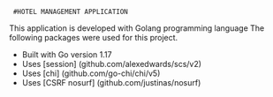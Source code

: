      #HOTEL MANAGEMENT APPLICATION

This application is developed with Golang programming language The following packages were used for this project.

- Built with Go version 1.17
- Uses [session]  (github.com/alexedwards/scs/v2)
- Uses [chi] (github.com/go-chi/chi/v5)
- Uses [CSRF nosurf] (github.com/justinas/nosurf)  